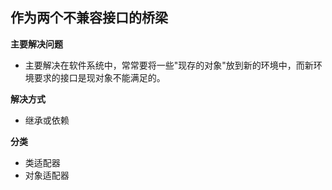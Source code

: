 ## 作为两个不兼容接口的桥梁
**主要解决问题**
- 主要解决在软件系统中，常常要将一些"现存的对象"放到新的环境中，而新环境要求的接口是现对象不能满足的。

**解决方式**
- 继承或依赖

**分类**
- 类适配器
- 对象适配器